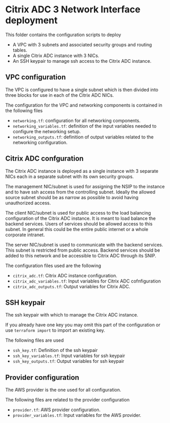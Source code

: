 # Citrix ADC 3 Network Interface deployment

This folder contains the configuration scripts to deploy
* A VPC with 3 subnets and associated security groups and routing tables.
* A single Citrix ADC instance with 3 NICs.
* An SSH keypair to manage ssh access to the Citrix ADC instance.


## VPC configuration

The VPC is configured to have a single subnet which is then
divided into three blocks for use in each of the Citrix ADC NICs.

The configuration for the VPC and networking components
is contained in the following files

* `networking.tf`: configuration for all networking components.
* `networking_variables.tf`: definition of the input variables needed to configure the networking setup.
* `networking_outputs.tf`: definition of output variables related to the networking configuration.


## Citrix ADC confguration

The Citrix ADC instance is deployed as a single instance with 3 separate
NICs each in a separate subnet with its own security groups.

The management NIC/subnet is used for assigning the NSIP to the instance and to
have ssh access from the controlling subnet. Ideally the allowed source subnet
should be as narrow as possible to avoid having unauthorized access.

The client NIC/subnet is used for public access to the load balancing configuration
of the Citrix ADC instance. It is meant to load balance the backend services.
Users of services should be allowed access to this subnet.
In general this could be the entire public internet or a whole corporate intranet.

The server NIC/subnet is used to communicate with the backend services.
This subnet is restricted from public access. Backend services should be added
to this network and be accessible to Citrix ADC through its SNIP.

The configuration files used are the following

* `citrix_adc.tf`: Citrix ADC instance configuration.
* `citrix_adc_variables.tf`: Input variables for Citrix ADC cofnfiguration
* `citrix_adc_outputs.tf`: Output variables for Citrix ADC.


## SSH keypair

The ssh keypair with which to manage the Citrix ADC instance.

If you already have one key you may omit this part of the configuration or
use `terraform import` to import an existing key.

The following files are used

* `ssh_key.tf`: Definition of the ssh keypair
* `ssh_key_variables.tf`: Input variables for ssh keypair
* `ssh_key_outputs.tf`: Output variables for ssh keypair

## Provider configuration

The AWS provider is the one used for all configuration.

The following files are related to the provider configuration

* `provider.tf`: AWS provider configuration.
* `provider_variables.tf`: Input variables for the AWS provider.

